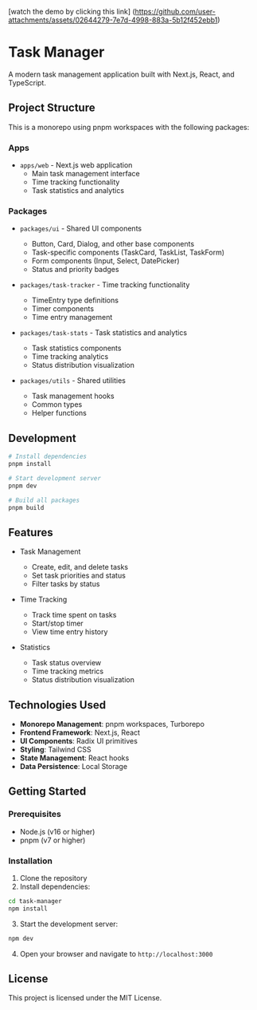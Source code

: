 [watch the demo by clicking this link] (https://github.com/user-attachments/assets/02644279-7e7d-4998-883a-5b12f452ebb1)

# Task Manager

A modern task management application built with Next.js, React, and TypeScript.

## Project Structure

This is a monorepo using pnpm workspaces with the following packages:

### Apps
- `apps/web` - Next.js web application
  - Main task management interface
  - Time tracking functionality
  - Task statistics and analytics

### Packages
- `packages/ui` - Shared UI components
  - Button, Card, Dialog, and other base components
  - Task-specific components (TaskCard, TaskList, TaskForm)
  - Form components (Input, Select, DatePicker)
  - Status and priority badges

- `packages/task-tracker` - Time tracking functionality
  - TimeEntry type definitions
  - Timer components
  - Time entry management

- `packages/task-stats` - Task statistics and analytics
  - Task statistics components
  - Time tracking analytics
  - Status distribution visualization

- `packages/utils` - Shared utilities
  - Task management hooks
  - Common types
  - Helper functions

## Development

```bash
# Install dependencies
pnpm install

# Start development server
pnpm dev

# Build all packages
pnpm build
```

## Features

- Task Management
  - Create, edit, and delete tasks
  - Set task priorities and status
  - Filter tasks by status

- Time Tracking
  - Track time spent on tasks
  - Start/stop timer
  - View time entry history

- Statistics
  - Task status overview
  - Time tracking metrics
  - Status distribution visualization

## Technologies Used

- **Monorepo Management**: pnpm workspaces, Turborepo
- **Frontend Framework**: Next.js, React
- **UI Components**: Radix UI primitives
- **Styling**: Tailwind CSS
- **State Management**: React hooks
- **Data Persistence**: Local Storage

## Getting Started

### Prerequisites

- Node.js (v16 or higher)
- pnpm (v7 or higher)

### Installation

1. Clone the repository
2. Install dependencies:

```bash
cd task-manager
npm install
```

3. Start the development server:

```bash
npm dev
```

4. Open your browser and navigate to `http://localhost:3000`

## License

This project is licensed under the MIT License.
